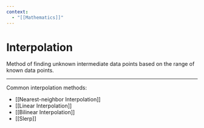 ```yaml
---
context:
  - "[[Mathematics]]"
---
```


# Interpolation

Method of finding unknown intermediate data points based on the range of known data points.

---

Common interpolation methods:

- [[Nearest-neighbor Interpolation]]
- [[Linear Interpolation]]
- [[Bilinear Interpolation]]
- [[Slerp]]
